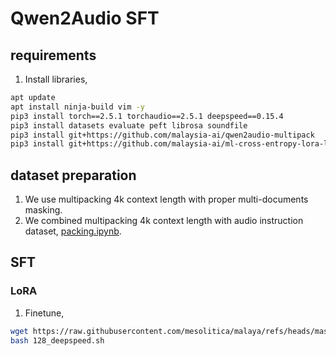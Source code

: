 # Qwen2Audio SFT

## requirements

1. Install libraries,

```bash
apt update
apt install ninja-build vim -y
pip3 install torch==2.5.1 torchaudio==2.5.1 deepspeed==0.15.4
pip3 install datasets evaluate peft librosa soundfile
pip3 install git+https://github.com/malaysia-ai/qwen2audio-multipack
pip3 install git+https://github.com/malaysia-ai/ml-cross-entropy-lora-lm-head
```

## dataset preparation

1. We use multipacking 4k context length with proper multi-documents masking.
2. We combined multipacking 4k context length with audio instruction dataset, [packing.ipynb](packing.ipynb).

## SFT

### LoRA

1. Finetune,

```bash
wget https://raw.githubusercontent.com/mesolitica/malaya/refs/heads/master/session/llama3/ds_config_zero3.json
bash 128_deepspeed.sh
```